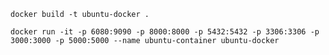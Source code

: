 
`docker build -t ubuntu-docker .`

`docker run -it -p 6080:9090 -p 8000:8000 -p 5432:5432 -p 3306:3306 -p 3000:3000 -p 5000:5000 --name ubuntu-container ubuntu-docker`
